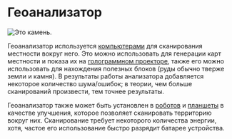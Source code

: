 # Геоанализатор

![Это камень.](oredict:oc:geolyzer)

Геоанализатор используется [компьютерами](../general/computer.md) для сканирования местности вокруг него. Это можно использовать для генерации карт местности и показа их на [голограммном проекторе](hologram1.md), также его можно использовать для нахождения полезных блоков (руды обычно тверже земли и камня). В результаты работы анализатора добавляется некоторое количество шума/ошибок; в теории, чем больше сканирований произвести, тем точнее результаты.

Геоанализатор также может быть установлен в [роботов](robot.md) и [планшеты](../item/tablet.md) в качестве улучшения, которое позволяет сканировать территорию вокруг них. Сканирование требует некоторого количества энергии, хотя, частое его использование быстро разрядит батарее устройства.
